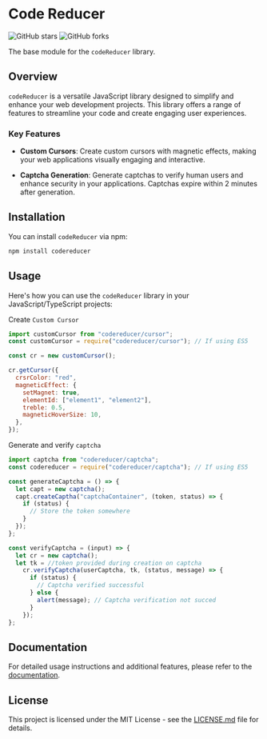 # Code Reducer

![GitHub stars](https://img.shields.io/github/stars/JunaidParkar/codeReducer?style=social)
![GitHub forks](https://img.shields.io/github/forks/JunaidParkar/codeReducer?style=social)

The base module for the `codeReducer` library.

## Overview

`codeReducer` is a versatile JavaScript library designed to simplify and enhance your web development projects. This library offers a range of features to streamline your code and create engaging user experiences.

### Key Features

- **Custom Cursors**: Create custom cursors with magnetic effects, making your web applications visually engaging and interactive.

- **Captcha Generation**: Generate captchas to verify human users and enhance security in your applications. Captchas expire within 2 minutes after generation.

## Installation

You can install `codeReducer` via npm:

```bash
npm install codereducer
```

## Usage

Here's how you can use the `codeReducer` library in your JavaScript/TypeScript projects:

Create `Custom Cursor`

```javascript
import customCursor from "codereducer/cursor";
const customCursor = require("codereducer/cursor"); // If using ES5

const cr = new customCursor();

cr.getCursor({
  crsrColor: "red",
  magneticEffect: {
    setMagnet: true,
    elementId: ["element1", "element2"],
    treble: 0.5,
    magneticHoverSize: 10,
  },
});
```

Generate and verify `captcha`

```javascript
import captcha from "codereducer/captcha";
const codereducer = require("codereducer/captcha"); // If using ES5

const generateCaptcha = () => {
  let capt = new captcha();
  capt.createCaptha("captchaContainer", (token, status) => {
    if (status) {
      // Store the token somewhere
    }
  });
};

const verifyCaptcha = (input) => {
  let cr = new captcha();
  let tk = //token provided during creation on captcha
    cr.verifyCaptcha(userCaptcha, tk, (status, message) => {
      if (status) {
        // Captcha verified successful
      } else {
        alert(message); // Captcha verification not succed
      }
    });
};
```

## Documentation

For detailed usage instructions and additional features, please refer to the [documentation](https://github.com/JunaidParkar/codeReducer).

## License

This project is licensed under the MIT License - see the [LICENSE.md](LICENSE.md) file for details.
